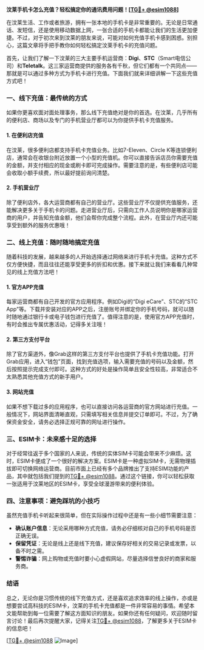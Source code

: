 **汶莱手机卡怎么充值？轻松搞定你的通讯费用问题！[[TG💪+ @esim1088](https://t.me/s/esim1088)]**

在汶莱生活、工作或者旅游，拥有一张本地的手机卡是非常重要的。无论是日常通话、发短信，还是使用移动数据上网，一张合适的手机卡都能让我们的生活更加便捷。不过，对于初次来到汶莱的朋友来说，可能对如何充值手机卡感到困惑。别担心，这篇文章将手把手教你如何轻松搞定汶莱手机卡的充值问题。

首先，让我们了解一下汶莱的三大主要手机运营商：**Digi**、**STC**（Smart电信公司）和**Teletalk**。这三家运营商提供的服务各有千秋，但它们都有一个共同点——那就是可以通过多种方式为手机卡进行充值。下面我们就来详细讲解一下这些充值方式吧！

### **一、线下充值：最传统的方式**

如果你更喜欢面对面处理事务，那么线下充值绝对是你的首选。在汶莱，几乎所有的便利店、商场以及专门的手机营业厅都可以为你提供手机卡充值服务。

#### **1. 在便利店充值**
在汶莱，很多便利店都支持手机卡充值业务。比如7-Eleven、Circle K等连锁便利店，通常会在收银台附近放置一个小型的充值机。你可以直接告诉店员你需要充值的金额，并支付相应的现金或刷卡即可完成操作。需要注意的是，有些便利店可能会收取小额手续费，所以最好提前询问清楚。

#### **2. 手机营业厅**
除了便利店外，各大运营商都有自己的营业厅。这些营业厅不仅提供充值服务，还能解决更多关于手机卡的问题。走进营业厅后，只需向工作人员说明你是哪家运营商的用户，并告知充值金额，他们会帮你完成整个流程。此外，在营业厅内还可能享受到额外的服务优惠哦！

### **二、线上充值：随时随地搞定充值**

随着科技的发展，越来越多的人开始选择通过网络来进行手机卡充值。这种方式不仅方便快捷，而且往往还能享受更多的折扣和优惠。接下来就让我们来看看几种常见的线上充值方法吧！

#### **1. 官方APP充值**
每家运营商都有自己开发的官方应用程序。例如Digi的“Digi eCare”、STC的“STC App”等。下载并安装对应的APP之后，注册账号并绑定你的手机号码，就可以随时随地通过银行卡或电子钱包进行充值了。值得注意的是，使用官方APP充值时，有时会推出专属优惠活动，记得多关注哦！

#### **2. 第三方支付平台**
除了官方渠道外，像Grab这样的第三方支付平台也提供了手机卡充值功能。打开Grab应用，进入“钱包”页面，找到充值选项，输入需要充值的号码以及金额，然后按照提示完成支付即可。这种方式的好处是操作简单且安全性较高，非常适合不太熟悉其他充值方式的新手用户。

#### **3. 网站充值**
如果不想下载过多的应用程序，也可以直接访问各运营商的官方网站进行充值。一般情况下，网站界面清晰直观，只需填写相关信息并提交订单即可。不过，为了确保资金安全，请务必选择正规可靠的网址进行操作。

### **三、ESIM卡：未来感十足的选择**

对于经常往返于多个国家的人来说，传统的实体SIM卡可能会带来不少麻烦。这时，ESIM卡便成了一个很好的解决方案。ESIM卡是一种虚拟SIM卡，无需物理插拔即可切换网络运营商。目前市面上已经有多个品牌推出了支持ESIM功能的产品，其中就包括我们提到的[TG💪+ @esim1088](https://t.me/s/esim1088)。通过这个链接，你可以轻松获取一张适用于汶莱地区的ESIM卡，享受全球漫游带来的便利体验。

### **四、注意事项：避免踩坑的小技巧**

虽然充值手机卡听起来很简单，但在实际操作过程中还是有一些小细节需要注意：

- **确认账户信息**：无论采用哪种方式充值，请务必仔细核对自己的手机号码是否正确无误。
- **保留凭证**：无论是线上还是线下充值，建议保存好相关的交易记录或发票，以备不时之需。
- **警惕诈骗**：网上购物或充值时要小心虚假网站，尽量选择信誉良好的商家和服务商。

### **结语**

总之，无论你是习惯传统的线下充值方式，还是喜欢追求效率的线上操作，亦或是想要尝试高科技的ESIM卡，汶莱的手机卡充值都是一件非常容易的事情。希望本文能帮助到每一位需要了解这方面知识的朋友。如果你还有任何疑问，欢迎随时留言讨论！最后再次提醒大家，记得关注[TG💪+ @esim1088](https://t.me/s/esim1088)，了解更多关于ESIM卡的信息吧！

[[TG💪+ @esim1088](https://t.me/s/esim1088) ![Image](https://i.postimg.cc/4NQfJmqS/Snipaste-2025-05-13-00-14-12.png)]